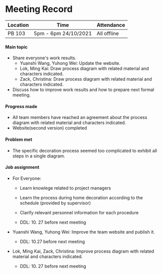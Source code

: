 # Meeting Record

| Location  | Time                  | Attendance  |
| ----------| --------------------- | ------------|
| PB 103    | 5pm - 6pm  24/10/2021 | All offline |

#### Main topic

- Share everyone's work results.
  - Yuanshi Wang, Yuhong Wei: Update the website.
  - Lok, Ming Kai: Draw process diagram with related material and characters indicated.
  - Zack, Christina: Draw process diagram with related material and characters indicated.
- Discuss how to improve work results and how to prepare next formal meeting.

#### Progress made

- All team members have reached an agreement about the process diagram with related material and characters indicated.
- Website(second version) completed

#### Problem met

- The specific decoration process seemed too complicated to exhibit all steps in a single diagram.

#### Job assignment

- For Everyone:

  - Learn knowlege related to project managers
  - Learn the process during home decoration according to the schedule (provided by supervisor)
  - Clarify relevant personnel information for each procedure

  - DDL: 10. 27 before next meeting

- Yuanshi Wang, Yuhong Wei: Improve the team website and publish it.

  - DDL: 10.27 before next meeting

- Lok, Ming Kai, Zack, Christina: Improve process diagram with related material and characters indicated.
  
  - DDL: 10. 27 before next meeting
  

